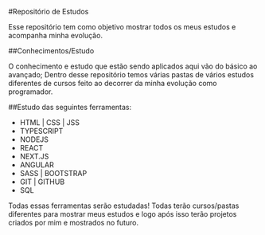 #Repositório de Estudos

Esse repositório tem como objetivo mostrar todos os meus estudos e acompanha minha evolução.

##Conhecimentos/Estudo 

O conhecimento e estudo que estão sendo aplicados aqui vão do básico ao avançado; Dentro desse repositório temos várias pastas de vários estudos diferentes de cursos feito ao decorrer da minha evolução como programador.

##Estudo das seguintes ferramentas:

- HTML | CSS | JSS 
- TYPESCRIPT
- NODEJS
- REACT
- NEXT.JS
- ANGULAR
- SASS | BOOTSTRAP
- GIT | GITHUB
- SQL 

Todas essas ferramentas serão estudadas! Todas terão cursos/pastas diferentes para mostrar meus estudos e logo após isso terão projetos criados por mim e mostrados no futuro.

